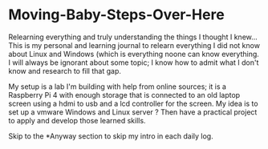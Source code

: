 # Moving-Baby-Steps-Over-Here

Relearning everything and truly understanding the things I thought I knew...
This is my personal and learning journal to relearn everything I did not know about Linux and Windows (which is everything noone can know everything. I will always be ignorant about some topic; I know how to admit what I don't know and research to fill that gap.

My setup is a lab I'm building with help from online sources; it is a Raspberry Pi 4 with enough storage that is connected to an old laptop screen using a hdmi to usb and a lcd controller for the screen. My idea is to set up a vmware Windows and Linux server ? 
Then have a practical project to apply and develop those learned skills. 

Skip to the *Anyway section to skip my intro in each daily log. 
